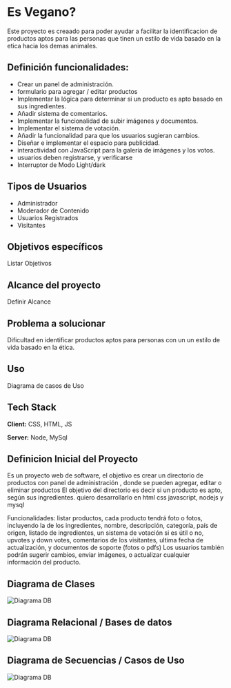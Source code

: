
# Es Vegano?

Este proyecto es creaado para poder ayudar a facilitar la identificacion de productos aptos para las personas que tinen un estilo de vida basado en la etica hacia los demas animales.

## Definición funcionalidades:

- Crear un panel de administración.
- formulario para agregar / editar productos 
- Implementar la lógica para determinar si un producto es apto basado en sus ingredientes.
- Añadir sistema de comentarios.
- Implementar la funcionalidad de subir imágenes y documentos.
- Implementar el sistema de votación.
- Añadir la funcionalidad para que los usuarios sugieran cambios.
- Diseñar e implementar el espacio para publicidad.
- interactividad con JavaScript para la galería de imágenes y los votos.
- usuarios deben registrarse, y verificarse
- Interruptor de Modo Light/dark 
 
## Tipos de Usuarios
- Administrador
- Moderador de Contenido
- Usuarios Registrados
- Visitantes

## Objetivos específicos

Listar Objetivos

## Alcance del proyecto

Definir Alcance


## Problema a solucionar

Dificultad en identificar productos aptos para personas con un un estilo de vida basado en la ética.


## Uso

Diagrama de casos de Uso
## Tech Stack

**Client:** CSS, HTML, JS

**Server:** Node, MySql


## Definicion Inicial del Proyecto

Es un proyecto web de software, el objetivo es crear un directorio de productos con panel de administración , donde se pueden agregar, editar  o eliminar productos
El objetivo del directorio es decir si un producto es apto, según sus ingredientes.
quiero desarrollarlo en html css javascript, nodejs y mysql

Funcionalidades: 
listar productos, cada producto tendrá foto o fotos, incluyendo la de los ingredientes, nombre, descripción, categoría, país de origen,  listado de ingredientes,  un sistema de votación si es útil o no, upvotes y down votes, comentarios de los visitantes, ultima fecha de actualización, y documentos de soporte (fotos o pdfs)
Los usuarios también podrán sugerir cambios, enviar imágenes, o actualizar cualquier información del producto.

## Diagrama de Clases

![Diagrama DB](https://i.imgur.com/cPyoNzE.png)


## Diagrama Relacional / Bases de datos

![Diagrama DB](https://i.imgur.com/oDMWg27.png)

## Diagrama de Secuencias / Casos de Uso

![Diagrama DB](https://i.imgur.com/l3HsgLp.png)
